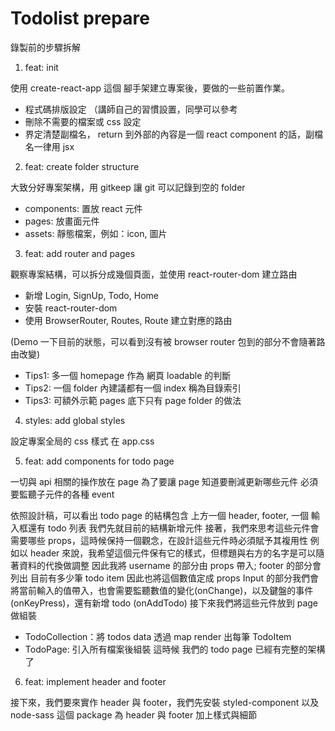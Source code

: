 # Todolist prepare

錄製前的步驟拆解

1. feat: init

使用 create-react-app 這個 腳手架建立專案後，要做的一些前置作業。
- 程式碼排版設定 （講師自己的習慣設置，同學可以參考
- 刪除不需要的檔案或 css 設定
- 界定清楚副檔名， return 到外部的內容是一個 react component 的話，副檔名一律用 jsx

2. feat: create folder structure

大致分好專案架構，用 gitkeep 讓 git 可以記錄到空的 folder
- components: 置放 react 元件
- pages: 放畫面元件
- assets: 靜態檔案，例如：icon, 圖片

3. feat: add router and pages

觀察專案結構，可以拆分成幾個頁面，並使用 react-router-dom 建立路由
- 新增 Login, SignUp, Todo, Home
- 安裝 react-router-dom
- 使用 BrowserRouter, Routes, Route 建立對應的路由

(Demo 一下目前的狀態，可以看到沒有被 browser router 包到的部分不會隨著路由改變)
* Tips1: 多一個 homepage 作為 網頁 loadable 的判斷
* Tips2: 一個 folder 內建議都有一個 index 稱為目錄索引
* Tips3: 可額外示範 pages 底下只有 page folder 的做法


4. styles: add global styles

設定專案全局的 css 樣式 在 app.css

5. feat: add components for todo page

一切與 api 相關的操作放在 page 
為了要讓 page 知道要刪減更新哪些元件
必須要監聽子元件的各種 event

依照設計稿，可以看出 todo page 的結構包含 上方一個 header, footer, 一個 輸入框還有 todo 列表
我們先就目前的結構新增元件
接著，我們來思考這些元件會需要哪些 props，這時候保持一個觀念，在設計這些元件時必須賦予其複用性
例如以 header 來說，我希望這個元件保有它的樣式，但標題與右方的名字是可以隨著資料的代換做調整
因此我將 username 的部分由 props 帶入; 
footer 的部分會列出 目前有多少筆 todo item 因此也將這個數值定成 props
Input 的部分我們會將當前輸入的值帶入，也會需要監聽數值的變化(onChange)，以及鍵盤的事件(onKeyPress)，還有新增 todo (onAddTodo)
接下來我們將這些元件放到 page 做組裝
- TodoCollection：將 todos data 透過 map render 出每筆 TodoItem
- TodoPage: 引入所有檔案後組裝
這時候 我們的 todo page 已經有完整的架構了

6. feat: implement header and footer

接下來，我們要來實作 header 與 footer，我們先安裝 styled-component 以及 node-sass 這個 package 
為 header 與 footer 加上樣式與細節
